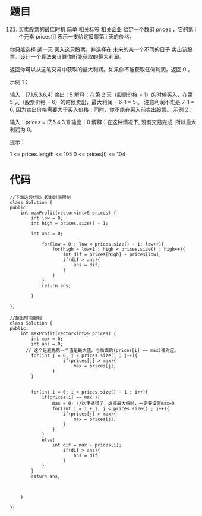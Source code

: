 # 题目
121. 买卖股票的最佳时机
简单
相关标签
相关企业
给定一个数组 prices ，它的第 i 个元素 prices[i] 表示一支给定股票第 i 天的价格。

你只能选择 某一天 买入这只股票，并选择在 未来的某一个不同的日子 卖出该股票。设计一个算法来计算你所能获取的最大利润。

返回你可以从这笔交易中获取的最大利润。如果你不能获取任何利润，返回 0 。

 

示例 1：

输入：[7,1,5,3,6,4]
输出：5
解释：在第 2 天（股票价格 = 1）的时候买入，在第 5 天（股票价格 = 6）的时候卖出，最大利润 = 6-1 = 5 。
     注意利润不能是 7-1 = 6, 因为卖出价格需要大于买入价格；同时，你不能在买入前卖出股票。
示例 2：

输入：prices = [7,6,4,3,1]
输出：0
解释：在这种情况下, 没有交易完成, 所以最大利润为 0。
 

提示：

1 <= prices.length <= 105
0 <= prices[i] <= 104

# 代码
```
//下面这段代码 超出时间限制
class Solution {
public:
    int maxProfit(vector<int>& prices) {
        int low = 0;
        int high = prices.size() - 1;

        int ans = 0;

            for(low = 0 ; low < prices.size() - 1; low++){
                for(high = low+1 ; high < prices.size() ; high++){
                    int dif = prices[high] - prices[low];
                    if(dif > ans){
                        ans = dif;
                    }
                }
            }
            return ans;
            
        }
    
};
```

```
//超出时间限制
class Solution {
public:
    int maxProfit(vector<int>& prices) {
        int max = 0;
        int ans = 0;
      // 这个是避免第一个值是最大值。与后面的(prices[i] == max)相对应。
        for(int j = 0; j < prices.size() ; j++){
                    if(prices[j] > max){
                        max = prices[j];
                }
        }


        for(int i = 0; i < prices.size() - 1 ; i++){
            if(prices[i] == max ){
                max = 0; //这里搞错了，选择最大值时，一定要设置max=0
                for(int j = i + 1; j < prices.size() ; j++){
                    if(prices[j] > max){
                        max = prices[j];
                    }
                }
            }
            else{
                int dif = max - prices[i];
                    if(dif > ans){
                        ans = dif;
                    }
            }
        }
        return ans;
            

           
    }      
    
};
```
